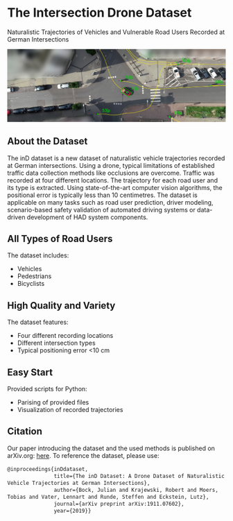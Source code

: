 # The Intersection Drone Dataset 
Naturalistic Trajectories of Vehicles and Vulnerable Road Users Recorded at German Intersections

![](reference.png)

## About the Dataset

The inD dataset is a new dataset of naturalistic vehicle trajectories recorded at German intersections. Using a drone, typical limitations of established traffic data collection methods like occlusions are overcome. Traffic was recorded at four different locations. The trajectory for each road user and its type is extracted. Using state-of-the-art computer vision algorithms, the positional error is typically less than 10 centimetres. The dataset is applicable on many tasks such as road user prediction, driver modeling, scenario-based safety validation of automated driving systems or data-driven development of HAD system components.

## All Types of Road Users

The dataset includes:
- Vehicles
- Pedestrians
- Bicyclists


## High Quality and Variety

The dataset features:
- Four different recording locations
- Different intersection types
- Typical positioning error <10 cm


## Easy Start

Provided scripts for Python:
- Parising of provided files
- Visualization of recorded trajectories

## Citation
Our paper introducing the dataset and the used methods is published on arXiv.org: [here](https://arxiv.org/abs/1911.07602). To reference the dataset, please use:

```
@inproceedings{inDdataset,
               title={The inD Dataset: A Drone Dataset of Naturalistic Vehicle Trajectories at German Intersections},
               author={Bock, Julian and Krajewski, Robert and Moers, Tobias and Vater, Lennart and Runde, Steffen and Eckstein, Lutz},
               journal={arXiv preprint arXiv:1911.07602},
               year={2019}}
```
